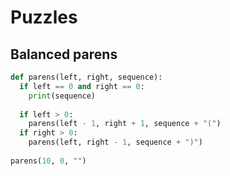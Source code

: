 # Puzzles

## Balanced parens

```python
def parens(left, right, sequence):
  if left == 0 and right == 0:
    print(sequence)
  
  if left > 0:
    parens(left - 1, right + 1, sequence + "(")
  if right > 0:
    parens(left, right - 1, sequence + ")")
    
parens(10, 0, "")
```
